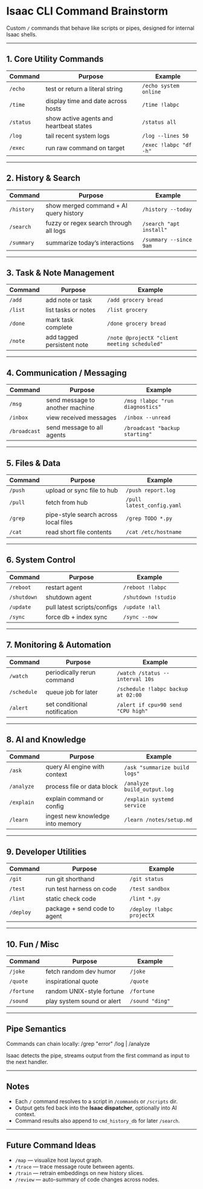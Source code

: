 # Isaac CLI Command Brainstorm
Custom `/` commands that behave like scripts or pipes, designed for internal Isaac shells.

---

## 1. Core Utility Commands

| Command | Purpose | Example |
|----------|----------|----------|
| `/echo` | test or return a literal string | `/echo system online` |
| `/time` | display time and date across hosts | `/time !labpc` |
| `/status` | show active agents and heartbeat states | `/status all` |
| `/log` | tail recent system logs | `/log --lines 50` |
| `/exec` | run raw command on target | `/exec !labpc "df -h"` |

---

## 2. History & Search

| Command | Purpose | Example |
|----------|----------|----------|
| `/history` | show merged command + AI query history | `/history --today` |
| `/search` | fuzzy or regex search through all logs | `/search "apt install"` |
| `/summary` | summarize today’s interactions | `/summary --since 9am` |

---

## 3. Task & Note Management

| Command | Purpose | Example |
|----------|----------|----------|
| `/add` | add note or task | `/add grocery bread` |
| `/list` | list tasks or notes | `/list grocery` |
| `/done` | mark task complete | `/done grocery bread` |
| `/note` | add tagged persistent note | `/note @projectX "client meeting scheduled"` |

---

## 4. Communication / Messaging

| Command | Purpose | Example |
|----------|----------|----------|
| `/msg` | send message to another machine | `/msg !labpc "run diagnostics"` |
| `/inbox` | view received messages | `/inbox --unread` |
| `/broadcast` | send message to all agents | `/broadcast "backup starting"` |

---

## 5. Files & Data

| Command | Purpose | Example |
|----------|----------|----------|
| `/push` | upload or sync file to hub | `/push report.log` |
| `/pull` | fetch from hub | `/pull latest_config.yaml` |
| `/grep` | pipe-style search across local files | `/grep TODO *.py` |
| `/cat` | read short file contents | `/cat /etc/hostname` |

---

## 6. System Control

| Command | Purpose | Example |
|----------|----------|----------|
| `/reboot` | restart agent | `/reboot !labpc` |
| `/shutdown` | shutdown agent | `/shutdown !studio` |
| `/update` | pull latest scripts/configs | `/update !all` |
| `/sync` | force db + index sync | `/sync --now` |

---

## 7. Monitoring & Automation

| Command | Purpose | Example |
|----------|----------|----------|
| `/watch` | periodically rerun command | `/watch /status --interval 10s` |
| `/schedule` | queue job for later | `/schedule !labpc backup at 02:00` |
| `/alert` | set conditional notification | `/alert if cpu>90 send "CPU high"` |

---

## 8. AI and Knowledge

| Command | Purpose | Example |
|----------|----------|----------|
| `/ask` | query AI engine with context | `/ask "summarize build logs"` |
| `/analyze` | process file or data block | `/analyze build_output.log` |
| `/explain` | explain command or config | `/explain systemd service` |
| `/learn` | ingest new knowledge into memory | `/learn /notes/setup.md` |

---

## 9. Developer Utilities

| Command | Purpose | Example |
|----------|----------|----------|
| `/git` | run git shorthand | `/git status` |
| `/test` | run test harness on code | `/test sandbox` |
| `/lint` | static check code | `/lint *.py` |
| `/deploy` | package + send code to agent | `/deploy !labpc projectX` |

---

## 10. Fun / Misc

| Command | Purpose | Example |
|----------|----------|----------|
| `/joke` | fetch random dev humor | `/joke` |
| `/quote` | inspirational quote | `/quote` |
| `/fortune` | random UNIX-style fortune | `/fortune` |
| `/sound` | play system sound or alert | `/sound "ding"` |

---

## Pipe Semantics
Commands can chain locally:
/grep "error" /log | /analyze

Isaac detects the pipe, streams output from the first command as input to the next handler.

---

## Notes
- Each `/` command resolves to a script in `/commands` or `/scripts` dir.
- Output gets fed back into the **Isaac dispatcher**, optionally into AI context.
- Command results also append to `cmd_history_db` for later `/search`.

---

## Future Command Ideas
- `/map` — visualize host layout graph.
- `/trace` — trace message route between agents.
- `/train` — retrain embeddings on new history slices.
- `/review` — auto-summary of code changes across nodes.
